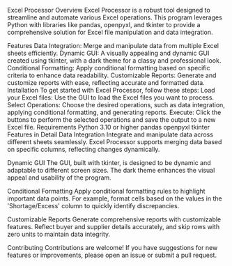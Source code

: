 Excel Processor
Overview
Excel Processor is a robust tool designed to streamline and automate various Excel operations. This program leverages Python with libraries like pandas, openpyxl, and tkinter to provide a comprehensive solution for Excel file manipulation and data integration.

Features
Data Integration: Merge and manipulate data from multiple Excel sheets efficiently.
Dynamic GUI: A visually appealing and dynamic GUI created using tkinter, with a dark theme for a classy and professional look.
Conditional Formatting: Apply conditional formatting based on specific criteria to enhance data readability.
Customizable Reports: Generate and customize reports with ease, reflecting accurate and formatted data.
Installation
To get started with Excel Processor, follow these steps:
Load your Excel files: Use the GUI to load the Excel files you want to process.
Select Operations: Choose the desired operations, such as data integration, applying conditional formatting, and generating reports.
Execute: Click the buttons to perform the selected operations and save the output to a new Excel file.
Requirements
Python 3.10 or higher
pandas
openpyxl
tkinter
Features in Detail
Data Integration
Integrate and manipulate data across different sheets seamlessly. Excel Processor supports merging data based on specific columns, reflecting changes dynamically.

Dynamic GUI
The GUI, built with tkinter, is designed to be dynamic and adaptable to different screen sizes. The dark theme enhances the visual appeal and usability of the program.

Conditional Formatting
Apply conditional formatting rules to highlight important data points. For example, format cells based on the values in the 'Shortage/Excess' column to quickly identify discrepancies.

Customizable Reports
Generate comprehensive reports with customizable features. Reflect buyer and supplier details accurately, and skip rows with zero units to maintain data integrity.

Contributing
Contributions are welcome! If you have suggestions for new features or improvements, please open an issue or submit a pull request.
